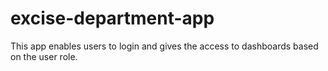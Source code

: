 # excise-department-app
This app enables users to login and gives the access to dashboards based on the user role.
